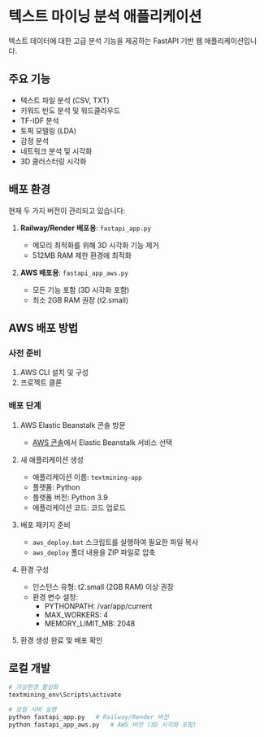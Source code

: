 # 텍스트 마이닝 분석 애플리케이션

텍스트 데이터에 대한 고급 분석 기능을 제공하는 FastAPI 기반 웹 애플리케이션입니다.

## 주요 기능

- 텍스트 파일 분석 (CSV, TXT)
- 키워드 빈도 분석 및 워드클라우드
- TF-IDF 분석
- 토픽 모델링 (LDA)
- 감정 분석
- 네트워크 분석 및 시각화
- 3D 클러스터링 시각화

## 배포 환경

현재 두 가지 버전이 관리되고 있습니다:

1. **Railway/Render 배포용**: `fastapi_app.py`
   - 메모리 최적화를 위해 3D 시각화 기능 제거
   - 512MB RAM 제한 환경에 최적화

2. **AWS 배포용**: `fastapi_app_aws.py`
   - 모든 기능 포함 (3D 시각화 포함)
   - 최소 2GB RAM 권장 (t2.small)

## AWS 배포 방법

### 사전 준비
1. AWS CLI 설치 및 구성
2. 프로젝트 클론

### 배포 단계

1. AWS Elastic Beanstalk 콘솔 방문
   - [AWS 콘솔](https://console.aws.amazon.com/)에서 Elastic Beanstalk 서비스 선택

2. 새 애플리케이션 생성
   - 애플리케이션 이름: `textmining-app`
   - 플랫폼: Python
   - 플랫폼 버전: Python 3.9
   - 애플리케이션 코드: 코드 업로드

3. 배포 패키지 준비
   - `aws_deploy.bat` 스크립트를 실행하여 필요한 파일 복사
   - `aws_deploy` 폴더 내용을 ZIP 파일로 압축

4. 환경 구성
   - 인스턴스 유형: t2.small (2GB RAM) 이상 권장
   - 환경 변수 설정:
     - PYTHONPATH: /var/app/current
     - MAX_WORKERS: 4
     - MEMORY_LIMIT_MB: 2048

5. 환경 생성 완료 및 배포 확인

## 로컬 개발

```bash
# 가상환경 활성화
textmining_env\Scripts\activate

# 로컬 서버 실행
python fastapi_app.py   # Railway/Render 버전
python fastapi_app_aws.py   # AWS 버전 (3D 시각화 포함)
``` 